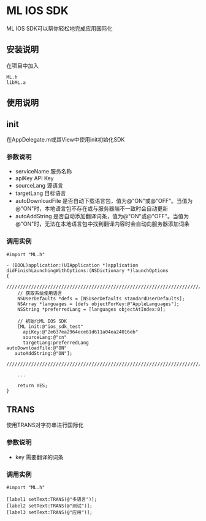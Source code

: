 ML IOS SDK
=============

ML IOS SDK可以帮你轻松地完成应用国际化

安装说明
--------

在项目中加入

    ML.h
    libML.a

使用说明
--------

## init

在AppDelegate.m或其View中使用init初始化SDK

### 参数说明

* serviceName  服务名称
* apiKey  API Key
* sourceLang  源语言
* targetLang  目标语言
* autoDownloadFile  是否自动下载语言包，值为@"ON"或@"OFF"。当值为@"ON"时，本地语言包不存在或与服务器端不一致时会自动更新
* autoAddString  是否自动添加翻译词条，值为@"ON"或@"OFF"。当值为@"ON"时，无法在本地语言包中找到翻译内容时会自动向服务器添加词条

### 调用实例

    #import "ML.h"
    
    - (BOOL)application:(UIApplication *)application didFinishLaunchingWithOptions:(NSDictionary *)launchOptions
	{
		///////////////////////////////////////////////////////////////////////////////
		// 获取系统使用语言
		NSUserDefaults *defs = [NSUserDefaults standardUserDefaults];
		NSArray *languages = [defs objectForKey:@"AppleLanguages"];
		NSString *preferredLang = [languages objectAtIndex:0];
		
		// 初始化ML IOS SDK
		[ML init:@"ios_sdk_test" 
		  apiKey:@"2e637ea2964ece61d611a04ea24016eb" 
	      sourceLang:@"cn" 
	      targetLang:preferredLang
	autoDownloadFile:@"ON"
	   autoAddString:@"ON"];
		///////////////////////////////////////////////////////////////////////////////
		
		...
		
		return YES;
	}

## TRANS

使用TRANS对字符串进行国际化

### 参数说明

* key  需要翻译的词条

### 调用实例

	#import "ML.h"
	
	[label1 setText:TRANS(@"多语言")];
    [label2 setText:TRANS(@"测试")];
    [label3 setText:TRANS(@"应用")];


